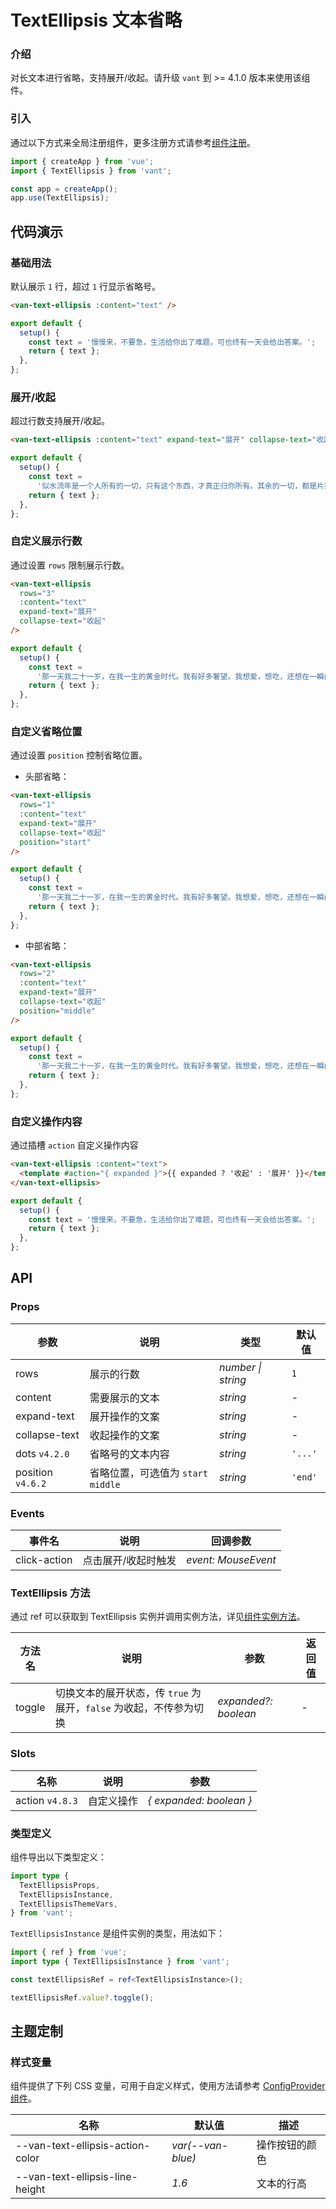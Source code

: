 # TextEllipsis 文本省略

### 介绍

对长文本进行省略，支持展开/收起。请升级 `vant` 到 >= 4.1.0 版本来使用该组件。

### 引入

通过以下方式来全局注册组件，更多注册方式请参考[组件注册](#/zh-CN/advanced-usage#zu-jian-zhu-ce)。

```js
import { createApp } from 'vue';
import { TextEllipsis } from 'vant';

const app = createApp();
app.use(TextEllipsis);
```

## 代码演示

### 基础用法

默认展示 `1` 行，超过 `1` 行显示省略号。

```html
<van-text-ellipsis :content="text" />
```

```js
export default {
  setup() {
    const text = '慢慢来，不要急，生活给你出了难题，可也终有一天会给出答案。';
    return { text };
  },
};
```

### 展开/收起

超过行数支持展开/收起。

```html
<van-text-ellipsis :content="text" expand-text="展开" collapse-text="收起" />
```

```js
export default {
  setup() {
    const text =
      '似水流年是一个人所有的一切，只有这个东西，才真正归你所有。其余的一切，都是片刻的欢娱和不幸，转眼间就已跑到那似水流年里去了。';
    return { text };
  },
};
```

### 自定义展示行数

通过设置 `rows` 限制展示行数。

```html
<van-text-ellipsis
  rows="3"
  :content="text"
  expand-text="展开"
  collapse-text="收起"
/>
```

```js
export default {
  setup() {
    const text =
      '那一天我二十一岁，在我一生的黄金时代。我有好多奢望。我想爱，想吃，还想在一瞬间变成天上半明半暗的云。后来我才知道，生活就是个缓慢受锤的过程，人一天天老下去，奢望也一天天消失，最后变得像挨了锤的牛一样。可是我过二十一岁生日时没有预见到这一点。我觉得自己会永远生猛下去，什么也锤不了我。';
    return { text };
  },
};
```

### 自定义省略位置

通过设置 `position` 控制省略位置。

- 头部省略：

```html
<van-text-ellipsis
  rows="1"
  :content="text"
  expand-text="展开"
  collapse-text="收起"
  position="start"
/>
```

```js
export default {
  setup() {
    const text =
      '那一天我二十一岁，在我一生的黄金时代。我有好多奢望。我想爱，想吃，还想在一瞬间变成天上半明半暗的云。后来我才知道，生活就是个缓慢受锤的过程，人一天天老下去，奢望也一天天消失，最后变得像挨了锤的牛一样。可是我过二十一岁生日时没有预见到这一点。我觉得自己会永远生猛下去，什么也锤不了我。';
    return { text };
  },
};
```

- 中部省略：

```html
<van-text-ellipsis
  rows="2"
  :content="text"
  expand-text="展开"
  collapse-text="收起"
  position="middle"
/>
```

```js
export default {
  setup() {
    const text =
      '那一天我二十一岁，在我一生的黄金时代。我有好多奢望。我想爱，想吃，还想在一瞬间变成天上半明半暗的云。后来我才知道，生活就是个缓慢受锤的过程，人一天天老下去，奢望也一天天消失，最后变得像挨了锤的牛一样。可是我过二十一岁生日时没有预见到这一点。我觉得自己会永远生猛下去，什么也锤不了我。';
    return { text };
  },
};
```

### 自定义操作内容

通过插槽 `action` 自定义操作内容

```html
<van-text-ellipsis :content="text">
  <template #action="{ expanded }">{{ expanded ? '收起' : '展开' }}</template>
</van-text-ellipsis>
```

```js
export default {
  setup() {
    const text = '慢慢来，不要急，生活给你出了难题，可也终有一天会给出答案。';
    return { text };
  },
};
```

## API

### Props

| 参数 | 说明 | 类型 | 默认值 |
| --- | --- | --- | --- |
| rows | 展示的行数 | _number \| string_ | `1` |
| content | 需要展示的文本 | _string_ | - |
| expand-text | 展开操作的文案 | _string_ | - |
| collapse-text | 收起操作的文案 | _string_ | - |
| dots `v4.2.0` | 省略号的文本内容 | _string_ | `'...'` |
| position `v4.6.2` | 省略位置，可选值为 `start` `middle` | _string_ | `'end'` |

### Events

| 事件名       | 说明                | 回调参数            |
| ------------ | ------------------- | ------------------- |
| click-action | 点击展开/收起时触发 | _event: MouseEvent_ |

### TextEllipsis 方法

通过 ref 可以获取到 TextEllipsis 实例并调用实例方法，详见[组件实例方法](#/zh-CN/advanced-usage#zu-jian-shi-li-fang-fa)。

| 方法名 | 说明 | 参数 | 返回值 |
| --- | --- | --- | --- |
| toggle | 切换文本的展开状态，传 `true` 为展开，`false` 为收起，不传参为切换 | _expanded?: boolean_ | - |

### Slots

| 名称            | 说明       | 参数                    |
| --------------- | ---------- | ----------------------- |
| action `v4.8.3` | 自定义操作 | _{ expanded: boolean }_ |

### 类型定义

组件导出以下类型定义：

```ts
import type {
  TextEllipsisProps,
  TextEllipsisInstance,
  TextEllipsisThemeVars,
} from 'vant';
```

`TextEllipsisInstance` 是组件实例的类型，用法如下：

```ts
import { ref } from 'vue';
import type { TextEllipsisInstance } from 'vant';

const textEllipsisRef = ref<TextEllipsisInstance>();

textEllipsisRef.value?.toggle();
```

## 主题定制

### 样式变量

组件提供了下列 CSS 变量，可用于自定义样式，使用方法请参考 [ConfigProvider 组件](#/zh-CN/config-provider)。

| 名称                             | 默认值            | 描述           |
| -------------------------------- | ----------------- | -------------- |
| --van-text-ellipsis-action-color | _var(--van-blue)_ | 操作按钮的颜色 |
| --van-text-ellipsis-line-height  | _1.6_             | 文本的行高     |
